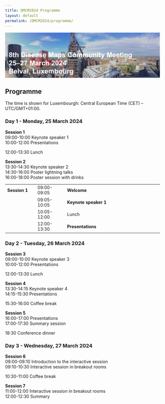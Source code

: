 ```yaml
---
title: DMCM2024 Programme
layout: default
permalink: /DMCM2024/programme/
---
```


<img src="/images/places/Belval08.jpg"/>

## Programme

The time is shown for Luxembourgh: Central European Time (CET) – UTC/GMT+01:00.

### Day 1 - Monday, 25 March 2024

**Session 1** \
09:00-10:00 Keynote speaker 1 \
10:00-12:00 Presentations

12:00-13:30 Lunch

**Session 2** \
13:30-14:30 Keynote speaker 2 \
14:30-16:00 Poster lightning talks \
16:00-18:00 Poster session with drinks

<!--
| **Session**   | **Time**       | **Activity**                                                |
|---------------|----------------|-------------------------------------------------------------|
| **Session 1** | 09:00-09:05    | **Welcome** |
|               | 09:05-10:05    | **Keynote speaker 1** |         
|               | 10:05-12:00    | **Presentations** |
|               | 12:00-13:30    | Lunch |
| **Session 2** | 13:30-14:30    | **Keynote speaker 2** |
|               | 14:30-16:00    | **Poster lightning talks** |
|               | 16:00-18:00    | **Poster session with drinks** |  
-->


<table>
<tr>
<td style="width: 100px;">
<strong>Session 1</strong>
</td>
<td style="width: 100px;">
09:00-09:05
</td>
<td style="width: 400px;">
<strong>Welcome</strong>
</td>
</tr>
<tr>
<td style="width: 100px;"> 
</td>
<td style="width: 100px;">
09:05-10:05
</td>
<td style="width: 400px;">
<strong>Keynote speaker 1</strong>
</td>
</tr>
<tr>
<td style="width: 100px;"> 
</td>
<td style="width: 100px;">
10:05-12:00
</td>
<td style="width: 400px;">
Lunch
</td>
</tr>
<tr>
<td style="width: 100px;"> 
</td>
<td style="width: 100px;">
12:00-13:30
</td>
<td style="width: 400px;">
<strong>Presentations</strong>
</td>
</tr>
</table>


### Day 2 - Tuesday, 26 March 2024

**Session 3** \
09:00-10:00 Keynote speaker 3 \
10:00-12:00 Presentations

12:00-13:30 Lunch

**Session 4** \
13:30-14:15 Keynote speaker 4 \
14:15-15:30 Presentations

15:30-16:00 Coffee break

**Session 5** \
16:00-17:00 Presentations \
17:00-17:30 Summary session

18:30	Conference dinner

### Day 3 - Wednesday, 27 March 2024

**Session 6** \
09:00-09:10 Introduction to the interactive session \
09:10-10:30 Interactive session in breakout rooms

10:30-11:00 Coffee break

**Session 7** \
11:00-12:00 Interactive session in breakout rooms \
12:00-12:30 Summary
